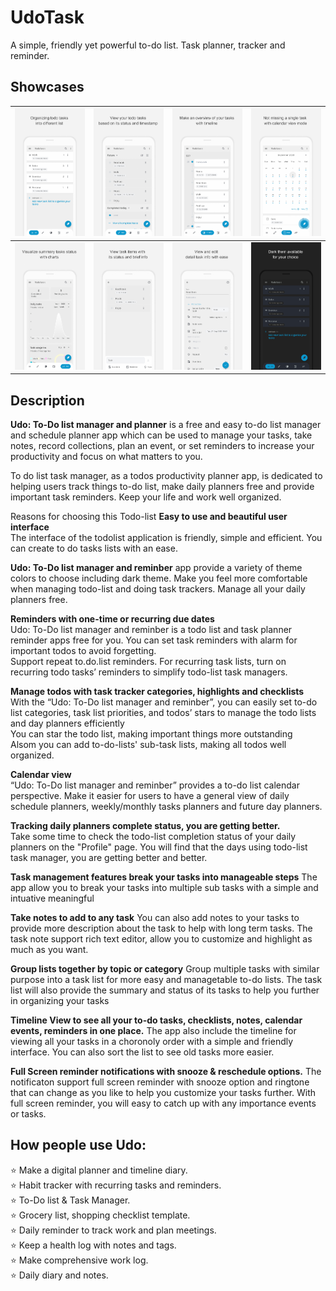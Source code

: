 # UdoTask
A simple, friendly yet powerful to-do list. Task planner, tracker and reminder.
## Showcases

|![](docs/Shot1.png)|![](docs/Shot2.png)|![](docs/Shot3.png)|![](docs/Shot4.png)|
|:-----------------------:|:-----------------------:|:-----------------------:|:-----------------------:|
|![](docs/Shot5.png)|![](docs/Shot6.png)|![](docs/Shot7.png)|![](docs/Shot8.png)|

## Description
**Udo: To-Do list manager and planner** is a free and easy to-do list manager and schedule planner app which can be used to manage your tasks, take notes, record collections, plan an event, or set reminders to increase your productivity and focus on what matters to you.  
  
To do list task manager, as a todos productivity planner app, is dedicated to helping users track things to-do list, make daily planners free and provide important task reminders. Keep your life and work well organized.
  
Reasons for choosing this Todo-list
**Easy to use and beautiful user interface**  
The interface of the todolist application is friendly, simple and efficient. You can create to do tasks lists with an ease.  

**Udo: To-Do list manager and reminber** app provide a variety of theme colors to choose including dark theme. Make you feel more comfortable when managing todo-list and doing task trackers. Manage all your daily planners free.  
  
**Reminders with one-time or recurring due dates**  
Udo: To-Do list manager and reminber is a todo list and task planner reminder apps free for you. You can set task reminders with alarm for important todos to avoid forgetting.  
Support repeat to.do.list reminders. For recurring task lists, turn on recurring todo tasks’ reminders to simplify todo-list task managers.  
  
**Manage todos with task tracker categories, highlights and checklists**  
With the “Udo: To-Do list manager and reminber”, you can easily set to-do list categories, task list priorities, and todos’ stars to manage the todo lists and day planners efficiently  
You can star the todo list, making important things more outstanding  
Alsom you can add to-do-lists' sub-task lists, making all todos well organized.  
  
**Calendar view**  
“Udo: To-Do list manager and reminber” provides a to-do list calendar perspective. Make it easier for users to have a general view of daily schedule planners, weekly/monthly tasks planners and future day planners.  
  
**Tracking daily planners complete status, you are getting better.**  
Take some time to check the todo-list completion status of your daily planners on the "Profile" page. You will find that the days using todo-list task manager, you are getting better and better. 

**Task management features break your tasks into manageable steps**
The app allow you to break your tasks into multiple sub tasks with a simple and intuative meaningful

**Take notes to add to any task**
You can also add notes to your tasks to provide more description about the task to help with long term tasks. The task note support rich text editor, allow you to customize and highlight as much as you want.

**Group lists together by topic or category**
Group multiple tasks with similar purpose into a task list for more easy and managetable to-do lists. The task list will also provide the summary and status of its tasks to help you further in organizing your tasks

**Timeline View to see all your to-do tasks, checklists, notes, calendar events, reminders in one place.**
The app also include the timeline for viewing all your tasks in a choronoly order with a simple and friendly interface. You can also sort the list to see old tasks more easier.

**Full Screen reminder notifications with snooze & reschedule options.**
The notificaton support full screen reminder with snooze option and ringtone that can change as you like to help you customize your tasks further. With full screen reminder, you will easy to catch up with any importance events or tasks.

## How people use Udo:
  
⭐ Make a digital planner and timeline diary.  
⭐ Habit tracker with recurring tasks and reminders.  
⭐ To-Do list & Task Manager.  
⭐ Grocery list, shopping checklist template.  
⭐ Daily reminder to track work and plan meetings.  
⭐ Keep a health log with notes and tags.  
⭐ Make comprehensive work log.  
⭐ Daily diary and notes.  